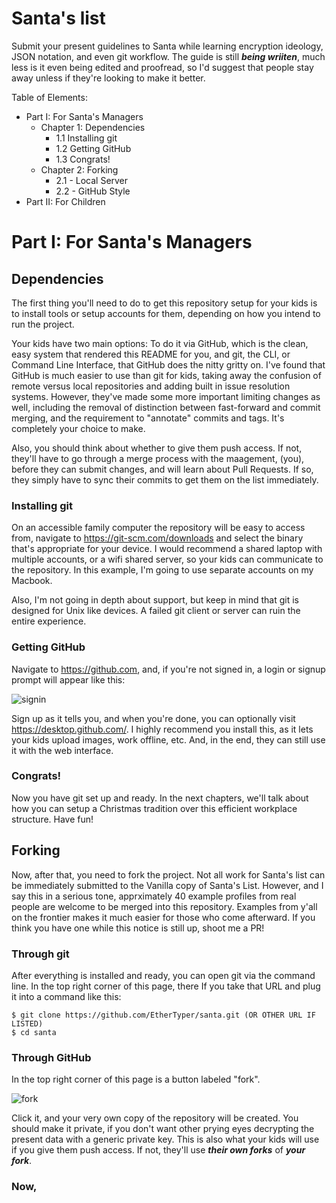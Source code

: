 # Santa's list

Submit your present guidelines to Santa while learning encryption ideology, JSON notation, and even git workflow. The guide is still _**being wriiten**_, much less is it even being edited and proofread, so I'd suggest that people stay away unless if they're looking to make it better.

Table of Elements:
- Part I: For Santa's Managers
  - Chapter 1: Dependencies
    - 1.1 Installing git
    - 1.2 Getting GitHub
    - 1.3 Congrats!
  - Chapter 2: Forking
    - 2.1 - Local Server
    - 2.2 - GitHub Style
- Part II: For Children

# Part I: For Santa's Managers

## Dependencies

The first thing you'll need to do to get this repository setup for your kids is to install tools or setup accounts for them, depending on how you intend to run the project.

Your kids have two main options: To do it via GitHub, which is the clean, easy system that rendered this README for you, and git, the CLI, or Command Line Interface, that GitHub does the nitty gritty on. I've found that GitHub is much easier to use than git for kids, taking away the confusion of remote versus local repositories and adding built in issue resolution systems. However, they've made some more important limiting changes as well, including the removal of distinction between fast-forward and commit merging, and the requirement to "annotate" commits and tags. It's completely your choice to make.

Also, you should think about whether to give them push access. If not, they'll have to go through a merge process with the maagement, (you), before they can submit changes, and will learn about Pull Requests. If so, they simply have to sync their commits to get them on the list immediately.

### Installing git

On an accessible family computer the repository will be easy to access from, navigate to <https://git-scm.com/downloads> and select the binary that's appropriate for your device. I would recommend a shared laptop with multiple accounts, or a wifi shared server, so your kids can communicate to the repository. In this example, I'm going to use separate accounts on my Macbook.

Also, I'm not going in depth about support, but keep in mind that git is designed for Unix like devices. A failed git client or server can ruin the entire experience.

### Getting GitHub

Navigate to <https://github.com>, and, if you're not signed in, a login or signup prompt will appear like this:

![signin](https://cloud.githubusercontent.com/assets/16024539/12304719/9e351444-b9f6-11e5-9a83-d4e014367d5c.PNG)

Sign up as it tells you, and when you're done, you can optionally visit <https://desktop.github.com/>. I highly recommend you install this, as it lets your kids upload images, work offline, etc. And, in the end, they can still use it with the web interface.

### Congrats!

Now you have git set up and ready. In the next chapters, we'll talk about how you can setup a Christmas tradition over this efficient workplace structure. Have fun!

## Forking

Now, after that, you need to fork the project. Not all work for Santa's list can be immediately submitted to the Vanilla copy of Santa's List. However, and I say this in a serious tone, apprximately 40 example profiles from real people are welcome to be merged into this repository. Examples from y'all on the frontier makes it much easier for those who come afterward. If you think you have one while this notice is still up, shoot me a PR!

### Through git

After everything is installed and ready, you can open git via the command line. In the top right corner of this page, there If you take that URL and plug it into a command like this:

```shell
$ git clone https://github.com/EtherTyper/santa.git (OR OTHER URL IF LISTED)
$ cd santa
```

### Through GitHub

In the top right corner of this page is a button labeled "fork".

![fork](https://cloud.githubusercontent.com/assets/16024539/12304937/ca38948e-b9f7-11e5-8efc-288dbafeadbb.png)

Click it, and your very own copy of the repository will be created. You should make it private, if you don't want other prying eyes decrypting the present data with a generic private key. This is also what your kids will use if you give them push access. If not, they'll use _**their own forks**_ of _**your fork**_.

### Now,

